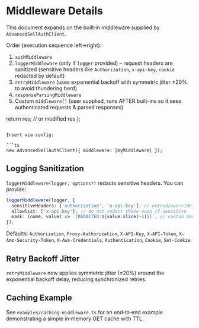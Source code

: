 # Middleware Details

This document expands on the built‑in middleware supplied by `AdvancedSellAuthClient`.

Order (execution sequence left→right):

1. `authMiddleware`
2. `loggerMiddleware` (only if `logger` provided) – request headers are sanitized (sensitive headers like `Authorization`, `x-api-key`, `cookie` redacted by default)
3. `retryMiddleware` (uses exponential backoff with symmetric jitter ±20% to avoid thundering herd)
4. `responseParsingMiddleware`
5. Custom `middleware[]` (user supplied, runs AFTER built-ins so it sees authenticated requests & parsed responses)

return res; // or modified res
};

````

Insert via config:

```ts
new AdvancedSellAuthClient({ middleware: [myMiddleware] });
````

## Logging Sanitization

`loggerMiddleware(logger, options?)` redacts sensitive headers. You can provide:

```ts
loggerMiddleware(logger, {
  sensitiveHeaders: ['authorization', 'x-api-key'], // extend/override default set
  allowlist: ['x-api-key'], // do not redact these even if sensitive
  mask: (name, value) => `[REDACTED:${value.slice(-4)}]`, // custom masking
});
```

Defaults: `Authorization`, `Proxy-Authorization`, `X-API-Key`, `X-API-Token`, `X-Amz-Security-Token`, `X-Aws-Credentials`, `Authentication`, `Cookie`, `Set-Cookie`.

## Retry Backoff Jitter

`retryMiddleware` now applies symmetric jitter (±20%) around the exponential backoff delay, reducing synchronized retries.

## Caching Example

See `examples/caching-middleware.ts` for an end‑to‑end example demonstrating a simple in‑memory GET cache with TTL.
